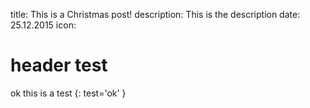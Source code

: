 title: This is a Christmas post!
description: This is the description
date: 25.12.2015
icon:

# header test

ok this is a test
{: test='ok' }
